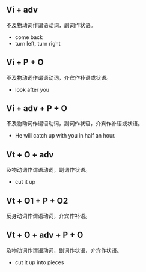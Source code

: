 ## Vi + adv

不及物动词作谓语动词，副词作状语。

- come back
- turn left, turn right

## Vi + P + O

不及物动词作谓语动词，介宾作补语或状语。

- look after you

## Vi + adv + P + O

不及物动词作谓语动词，副词作状语，介宾作补语或状语。

- He will catch up with you in half an hour.

## Vt + O + adv

及物动词作谓语动词，副词作状语。

- cut it up

## Vt + O1 + P + O2

反身动词作谓语动词，介宾作补语。

## Vt + O + adv + P + O

及物动词作谓语动词，副词作状语，介宾作状语。

- cut it up into pieces

